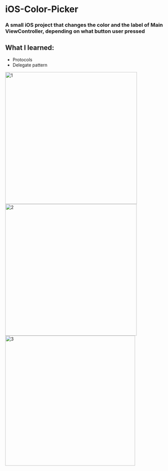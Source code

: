 # iOS-Color-Picker

### A small iOS project that changes the color and the label of Main ViewController, depending on what button user pressed 

## What I learned: 
- Protocols 
- Delegate pattern



<img width="420" alt="1" src="https://user-images.githubusercontent.com/98649599/167300036-c9f39039-b4f9-4458-ab79-5abea42c2842.png">
<img width="419" alt="2" src="https://user-images.githubusercontent.com/98649599/167300039-20ed90a7-7ed1-48dc-8fa0-e982529d0cb6.png">
<img width="414" alt="3" src="https://user-images.githubusercontent.com/98649599/167300042-88067f1d-0a55-4d64-84f8-f593d57e2e74.png">
